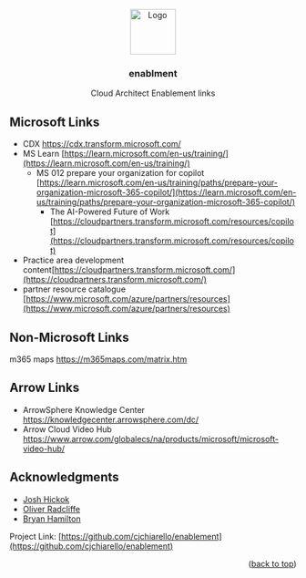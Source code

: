 
<!-- PROJECT LOGO -->
<br />
<div align="center">
  <a href="https://github.com/cjchiarello/enablement">
    <img src="https://bravocg.com/wp-content/uploads/2022/06/logo-microsoft-cloud-azure-png-480x270.webp" alt="Logo" width="80" height="80">
  </a>

<h3 align="center">enablment</h3>

  <p align="center">
    Cloud Architect Enablement links
     </p>
</div>




<!-- Microsoft Technical enablement links -->
## Microsoft Links

* CDX https://cdx.transform.microsoft.com/
* MS Learn [https://learn.microsoft.com/en-us/training/](https://learn.microsoft.com/en-us/training/)
  * MS 012 prepare your organization for copilot [https://learn.microsoft.com/en-us/training/paths/prepare-your-organization-microsoft-365-copilot/](https://learn.microsoft.com/en-us/training/paths/prepare-your-organization-microsoft-365-copilot/)
    * The AI-Powered Future of Work [https://cloudpartners.transform.microsoft.com/resources/copilot](https://cloudpartners.transform.microsoft.com/resources/copilot)
* Practice area development content[https://cloudpartners.transform.microsoft.com/](https://cloudpartners.transform.microsoft.com/)
* partner resource catalogue [https://www.microsoft.com/azure/partners/resources](https://www.microsoft.com/azure/partners/resources)

<!--- links from around the web -->
## Non-Microsoft Links
m365 maps https://m365maps.com/matrix.htm

<!--- Arrow Links -->

## Arrow Links
* ArrowSphere Knowledge Center https://knowledgecenter.arrowsphere.com/dc/
* Arrow Cloud Video Hub https://www.arrow.com/globalecs/na/products/microsoft/microsoft-video-hub/

<!-- ACKNOWLEDGMENTS -->
## Acknowledgments

* [Josh Hickok]()
* [Oliver Radcliffe]()
* [Bryan Hamilton]()

Project Link: [https://github.com/cjchiarello/enablement](https://github.com/cjchiarello/enablement)

<p align="right">(<a href="#readme-top">back to top</a>)</p>
